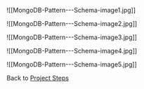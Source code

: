 ![[MongoDB-Pattern---Schema-image1.jpg]]

![[MongoDB-Pattern---Schema-image2.jpg]]

![[MongoDB-Pattern---Schema-image3.jpg]]

![[MongoDB-Pattern---Schema-image4.jpg]]

![[MongoDB-Pattern---Schema-image5.jpg]]


Back to [Project Steps](obsidian://open?vault=obsidian-class&file=Programming%2F0%20-%20Project%20Steps)
